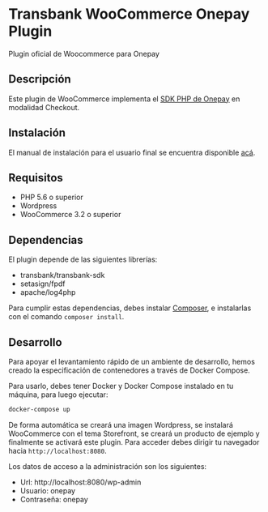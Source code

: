 # Transbank WooCommerce Onepay Plugin

Plugin oficial de Woocommerce para Onepay

## Descripción

Este plugin de WooCommerce implementa el [SDK PHP de Onepay](https://github.com/TransbankDevelopers/transbank-sdk-php) en modalidad Checkout. 

## Instalación
El manual de instalación para el usuario final se encuentra disponible [acá](docs/INSTALLATION.md).

## Requisitos 
* PHP 5.6 o superior
* Wordpress
* WooCommerce 3.2 o superior

## Dependencias

El plugin depende de las siguientes librerías:

* transbank/transbank-sdk
* setasign/fpdf
* apache/log4php

Para cumplir estas dependencias, debes instalar [Composer](https://getcomposer.org), e instalarlas con el comando `composer install`.

## Desarrollo

Para apoyar el levantamiento rápido de un ambiente de desarrollo, hemos creado la especificación de contenedores a través de Docker Compose.

Para usarlo, debes tener Docker y Docker Compose instalado en tu máquina, para luego ejecutar:

```bash
docker-compose up
```

De forma automática se creará una imagen Wordpress, se instalará WooCommerce con el tema Storefront, se creará un producto de ejemplo y finalmente se activará este plugin. Para acceder debes dirigir tu navegador hacia `http://localhost:8080`.


Los datos de acceso a la administración son los siguientes:

* Url: http://localhost:8080/wp-admin
* Usuario: onepay
* Contraseña: onepay
